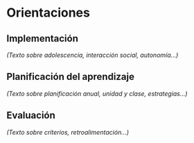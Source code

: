 # Orientaciones

## Implementación
*(Texto sobre adolescencia, interacción social, autonomía...)*

## Planificación del aprendizaje
*(Texto sobre planificación anual, unidad y clase, estrategias...)*

## Evaluación
*(Texto sobre criterios, retroalimentación...)*
